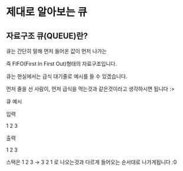 # 제대로 알아보는 큐

## **자료구조 큐(QUEUE)란?**

큐는 간단히 말해 먼저 들어온 값이 먼저 나가는

즉 FIFO(First In First Out)형태의 자료구조입니다.

큐는 현실에서는 급식 대기줄로 예시를 들 수 있겠습니다.

먼저 줄을 선 사람이, 먼저 급식을 먹는것과 같은것이라고 생각하시면 됩니다 :>

큐 예시

입력

1 2 3

출력

1 2 3

스택은 1 2 3 → 3 2 1 로 나오는것과 다르게 들어오는 순서대로 나가게됩니다 :0